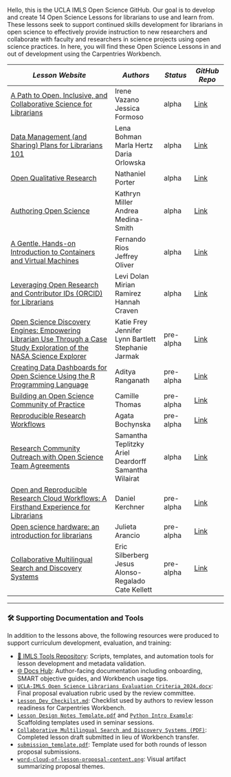 Hello, this is the UCLA IMLS Open Science GitHub. Our goal is to develop and create 14 Open Science Lessons for librarians to use and learn from. 
These lessons seek to support continued skills development for librarians in open science to effectively provide instruction to new researchers 
and collaborate with faculty and researchers in science projects using open science practices. In here, you will find these Open Science Lessons in and out of development using the Carpentries Workbench.

| ***Lesson Website*** | ***Authors*** | ***Status*** | ***GitHub Repo*** |
|--------------|---------------|--------------|------------------------|
| [A Path to Open, Inclusive, and Collaborative Science for Librarians](https://librarycarpentry.github.io/lc-collaborative-science/) | Irene Vazano <br/> Jessica Formoso | alpha | [Link](https://github.com/LibraryCarpentry/lc-collaborative-science) |
| [Data Management (and Sharing) Plans for Librarians 101](https://librarycarpentry.org/lc-dmp101/) | Lena Bohman <br/> Marla Hertz <br/> Daria Orlowska | alpha | [Link](https://github.com/LibraryCarpentry/lc-dmp101) |
| [Open Qualitative Research](https://librarycarpentry.github.io/lc-open-qualitative-research/) | Nathaniel Porter | alpha | [Link](https://github.com/LibraryCarpentry/lc-open-qualitative-research) |
| [Authoring Open Science](https://ucla-imls-open-sci.info/lc-authoring-open-science/) | Kathryn Miller <br/> Andrea Medina-Smith | alpha | [Link](https://github.com/ucla-imls-open-sci/lc-authoring-open-science) |
| [A Gentle, Hands-on Introduction to Containers and Virtual Machines](https://ual-re.github.io/lc-containers_vms/) | Fernando Rios <br/> Jeffrey Oliver | alpha | [Link](https://github.com/UAL-RE/lc-containers_vms) |
| [Leveraging Open Research and Contributor IDs (ORCID) for Librarians](https://firbolg.github.io/LC_ORCID/) | Levi Dolan <br/> Mirian Ramirez <br/> Hannah Craven | alpha | [Link](https://github.com/firbolg/LC_ORCID)  |
| [Open Science Discovery Engines: Empowering Librarian Use Through a Case Study Exploration of the NASA Science Explorer](http://ucla-imls-open-sci.info/lc-scix-open-science/) | Katie Frey <br/> Jennifer Lynn Bartlett <br/> Stephanie Jarmak | pre-alpha | [Link](https://github.com/ucla-imls-open-sci/lc-scix-open-science) |
| [Creating Data Dashboards for Open Science Using the R Programming Language](https://aranganath24.github.io/data-dashboard-carpentries/) | Aditya Ranganath | pre-alpha | [Link](https://github.com/aranganath24/data-dashboard-carpentries) |
| [Building an Open Science Community of Practice](https://ucla-imls-open-sci.info/lc-open-science-community-of-practice/) | Camille Thomas | pre-alpha | [Link](https://github.com/ucla-imls-open-sci/lc-open-science-community-of-practice) | 
| [Reproducible Research Workflows](https://librarycarpentry.github.io/lc-reproducible-research/) | Agata Bochynska | pre-alpha | [Link](https://github.com/LibraryCarpentry/lc-reproducible-research) |
| [Research Community Outreach with Open Science Team Agreements](https://librarycarpentry.github.io/lc-team-agreements/) | Samantha Teplitzky <br/> Ariel Deardorff <br/> Samantha Wilairat | alpha | [Link](https://github.com/LibraryCarpentry/lc-team-agreements) |
| [Open and Reproducible Research Cloud Workflows: A Firsthand Experience for Librarians](https://kerchner.github.io/lc-open-reproducible-research-cloud/) | Daniel Kerchner | pre-alpha | [Link](https://github.com/kerchner/lc-open-reproducible-research-cloud) |
| [Open science hardware: an introduction for librarians](https://ucla-imls-open-sci.info/lc-open-hw/) | Julieta Arancio | pre-alpha | [Link](https://github.com/ucla-imls-open-sci/lc-open-hw) |
| [Collaborative Multilingual Search and Discovery Systems](https://ucla-imls-open-sci.info/lc-multilingual-search-discovery-system/) | Eric Silberberg <br/> Jesus Alonso-Regalado <br/> Cate Kellett| pre-alpha | [Link](https://github.com/ucla-imls-open-sci/lc-multilingual-search-discovery-system) |

---

### 🛠 Supporting Documentation and Tools

In addition to the lessons above, the following resources were produced to support curriculum development, evaluation, and training:

* [📁 IMLS Tools Repository](https://github.com/ucla-imls-open-sci/imls-tools): Scripts, templates, and automation tools for lesson development and metadata validation.
* [🌐 Docs Hub](https://ucla-imls-open-sci.info/ucla-imls-docs/): Author-facing documentation including onboarding, SMART objective guides, and Workbench usage tips.
* [`UCLA-IMLS Open Science Librarians Evaluation Criteria_2024.docx`](https://github.com/ucla-imls-open-sci/.github/blob/main/UCLA-IMLS%20Open%20Science%20Librarians%20Evaluation%20Criteria_2024.docx): Final proposal evaluation rubric used by the review committee.
* [`Lesson_Dev_Checkilst.md`](https://github.com/ucla-imls-open-sci/.github/blob/main/Lesson_Dev_Checkilst.md): Checklist used by authors to review lesson readiness for Carpentries Workbench.
* [`Lesson Design Notes Template.pdf`](https://github.com/ucla-imls-open-sci/.github/blob/main/Lesson%20Design%20Notes%20Template.pdf) and [`Python Intro Example`](https://github.com/ucla-imls-open-sci/.github/blob/main/Lesson%20Design%20Notes%20Template_%20Python%20Intro%20for%20Libraries.pdf): Scaffolding templates used in seminar sessions.
* [`Collaborative Multilingual Search and Discovery Systems (PDF)`](https://github.com/ucla-imls-open-sci/.github/blob/main/Lesson%20Design_%20Collaborative%20Multilingual%20Search%20and%20Discovery%20Systems.pd): Completed lesson draft submitted in lieu of Workbench transfer.
* [`submission_template.pdf`](https://github.com/ucla-imls-open-sci/.github/blob/main/submission_template.pdf): Template used for both rounds of lesson proposal submissions.
* [`word-cloud-of-lesson-proposal-content.png`](https://github.com/ucla-imls-open-sci/.github/blob/main/word-cloud-of-lesson-proposal-content.png): Visual artifact summarizing proposal themes.
